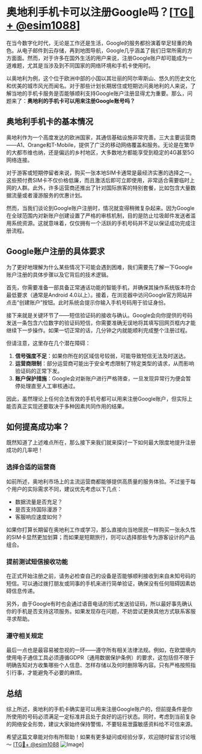 # 奥地利手机卡可以注册Google吗？[[TG💪+ @esim1088](https://t.me/s/esim1088)]

在当今数字化时代，无论是工作还是生活，Google的服务都扮演着举足轻重的角色。从电子邮件到云存储，再到地图导航，Google几乎涵盖了我们日常所需的方方面面。然而，对于许多在国外生活的用户来说，注册Google账户却可能成为一道难题，尤其是当涉及到不同国家的网络环境和手机卡使用时。

以奥地利为例，这个位于欧洲中部的小国以其壮丽的阿尔卑斯山、悠久的历史文化和优美的城市风光而闻名。对于那些计划长期居住或短期访问奥地利的人来说，了解当地的手机卡服务是否能够顺利支持Google账户注册显得尤为重要。那么，问题来了：**奥地利的手机卡可以用来注册Google账号吗？**

## 奥地利手机卡的基本情况

奥地利作为一个高度发达的欧洲国家，其通信基础设施非常完善。三大主要运营商——A1、Orange和T-Mobile，提供了广泛的移动网络覆盖和服务。无论是在繁华的大都市维也纳，还是偏远的乡村地区，大多数地方都能享受到稳定的4G甚至5G网络连接。

对于游客或短期停留者来说，购买一张本地SIM卡通常是最经济实惠的选择之一。这些预付费SIM卡不仅价格低廉，而且激活后即可立即使用，非常适合需要临时上网的人群。此外，许多运营商还推出了针对国际旅客的特别套餐，比如包含大量数据流量或者漫游服务的优惠计划。

然而，当我们谈论到Google账户注册时，情况就变得稍微复杂起来。因为Google在全球范围内对新账户创建设置了严格的审核机制，目的是防止垃圾邮件发送者滥用系统资源。这就意味着，仅仅拥有一个活跃的手机号码并不足以保证成功完成注册流程。

## Google账户注册的具体要求

为了更好地理解为什么某些情况下可能会遇到困难，我们需要先了解一下Google账户注册的具体步骤以及它背后的技术逻辑。

首先，你需要准备一部具备正常通话功能的智能手机，并确保其操作系统版本符合最低要求（通常是Android 4.0以上）。接着，在浏览器中访问Google官方网站并点击“创建账户”按钮。此时系统会提示你输入手机号码用于验证身份。

接下来就是关键环节了——短信验证码的接收与确认。Google会向你提供的号码发送一条包含六位数字的验证码短信，你需要准确无误地将其填写回网页框内才能继续下一步操作。如果一切正常的话，几分钟之内就能顺利完成整个注册过程。

但请注意，这里存在几个潜在障碍：
1. **信号强度不足**：如果你所在的区域信号较弱，可能导致短信无法及时送达。
2. **运营商限制**：部分运营商可能出于安全考虑限制了特定类型的请求，从而影响验证码的正常下发。
3. **账户保护措施**：Google会对新账户进行严格筛查，一旦发现异常行为便会暂停处理直至人工审核通过。

因此，虽然理论上任何合法有效的手机号都可以用来注册Google账户，但实际上能否真正实现还要取决于多种因素共同作用的结果。

## 如何提高成功率？

既然知道了上述难点所在，那么接下来我们就来探讨一下如何最大限度地提升注册成功的几率吧！

### 选择合适的运营商
如前所述，奥地利市场上的主流运营商都能够提供高质量的服务体验。不过鉴于每个用户的实际需求不同，建议优先考虑以下几点：
- 数据流量是否充足？
- 是否支持国际漫游？
- 客服响应速度如何？

如果你打算长期留在奥地利工作或学习，那么直接向当地居民一样购买一张永久性的SIM卡显然更加划算；而如果是短期旅行，则可以选择那些专为游客设计的产品组合。

### 提前测试短信接收功能
在正式开始注册之前，请务必检查自己的设备是否能够顺利接收到来自未知号码的短信。可以通过拨打朋友或同事的手机来进行简单验证，确保没有任何阻碍因素妨碍信息传递。

另外，由于Google有时也会通过语音电话的形式发送验证码，所以最好事先确认你的手机是否支持这项服务。如果发现存在问题，不妨尝试更换其他方式联系客服寻求帮助。

### 遵守相关规定
最后一点也是最容易被忽视的一环——遵守所有相关法律法规。例如，在欧盟境内使用电子通信工具必须遵循GDPR（通用数据保护条例）的要求，这包括但不限于明确告知对方收集哪些个人信息、怎样存储以及何时删除等内容。只有严格按照指引行事，才能避免不必要的麻烦。

## 总结

综上所述，奥地利的手机卡确实是可以用来注册Google账户的，但前提条件是你所使用的号码必须满足一定标准并且处于良好的运行状态。同时，考虑到当前复杂的网络安全形势，建议大家始终保持警惕，不要轻易泄露敏感资料给不可信来源。

希望这篇文章能对你有所帮助！如果有更多疑问或经验分享，欢迎随时留言讨论哦～ [[TG💪+ @esim1088](https://t.me/s/esim1088) ![Image](https://i.postimg.cc/4NQfJmqS/Snipaste-2025-05-13-00-14-12.png)]